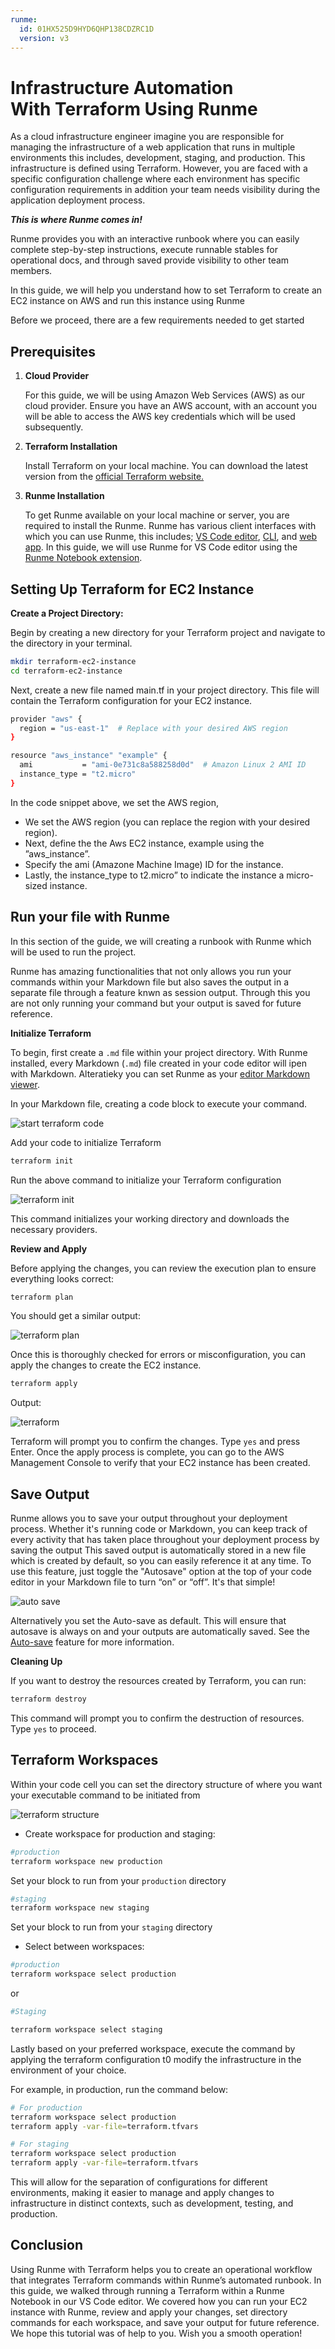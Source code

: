 ```yaml
---
runme:
  id: 01HX525D9HYD6QHP138CDZRC1D
  version: v3
---
```


# Infrastructure Automation With Terraform Using Runme

As a cloud infrastructure engineer imagine you are responsible for managing the infrastructure of a web application that runs in multiple environments this includes, development, staging, and production. This infrastructure is defined using Terraform. However, you are faced with a specific configuration challenge where each environment has specific configuration requirements in addition your team needs visibility during the application deployment process.

***This is where Runme comes in!***

Runme provides you with an interactive runbook where you can easily complete step-by-step instructions, execute runnable stables for operational docs, and through saved provide visibility to other team members.

In this guide, we will help you understand how to set Terraform to create an EC2 instance on AWS and run this instance using Runme

Before we proceed, there are a few requirements needed to get started

## **Prerequisites**

1. **Cloud Provider**

   For this guide, we will be using Amazon Web Services (AWS) as our cloud provider. Ensure you have an AWS account, with an account you will be able to access the AWS key credentials which will be used subsequently.

2. **Terraform Installation**

   Install Terraform on your local machine. You can download the latest version from the [official Terraform website.](https://developer.hashicorp.com/terraform/tutorials/aws-get-started/install-cli)

3. **Runme Installation**

   To get Runme available on your local machine or server, you are required to install the Runme. Runme has various client interfaces with which you can use Runme, this includes; [VS Code editor](../installation/installrunme.md), [CLI](../installation/runmecli.md), and [web app](../how-runme-works/web.md). In this guide, we will use Runme for VS Code editor using the [Runme Notebook extension](../how-runme-works/vscode.md).

## **Setting Up Terraform for EC2 Instance**

**Create a Project Directory:**

Begin by creating a new directory for your Terraform project and navigate to the directory in your terminal.

```sh {"id":"01HPPVN521NV378FM42N6FA9B8"}
mkdir terraform-ec2-instance
cd terraform-ec2-instance
```

Next, create a new file named main.tf in your project directory. This file will contain the Terraform configuration for your EC2 instance.

```sh {"id":"01HPPVN521WAPSS4TR5EX0JZM0"}
provider "aws" {
  region = "us-east-1"  # Replace with your desired AWS region
}

resource "aws_instance" "example" {
  ami           = "ami-0e731c8a588258d0d"  # Amazon Linux 2 AMI ID
  instance_type = "t2.micro"
}
```

In the code snippet above, we set the AWS region,

- We set the AWS region (you can replace the region with your desired region).
- Next, define the the Aws EC2 instance, example using the ”aws_instance”.
- Specify the ami (Amazone Machine Image) ID for the instance.
- Lastly, the instance_type to t2.micro” to indicate the instance a micro-sized instance.

## **Run your file with Runme**

In this section of the guide, we will creating a runbook with Runme which will be used to run the project.

Runme has amazing functionalities that not only allows  you run your commands within your Markdown file but also saves the output in a separate file through a feature knwn as session output.
Through this you are not only running your command but your output is saved for future reference.

**Initialize Terraform**

To begin, first create a `.md` file within your project directory. With Runme installed, every Markdown (`.md`) file created in your code editor will ipen with Markdown. Alteratieky you can set Runme as your [editor Markdown viewer](../installation/installrunme#how-to-set-vs-code-as-your-default-markdown-viewer).

In your Markdown file, creating a code block to execute your command.

![start terraform code](../../../static/img/guide-page/runm-terraform-code.png)

Add your code to initialize Terraform

```sh {"id":"01HPPVN521G7D9D2TP25XQWKPQ"}
terraform init
```

Run the above  command to initialize your Terraform configuration

![terraform init](../../../static/img/terraform-init.png)

This command initializes your working directory and downloads the necessary providers.

**Review and Apply**

Before applying the changes, you can review the execution plan to ensure everything looks correct:

```sh {"id":"01HPPVN5219N10HWNKZXN1Y84A"}
terraform plan
```

You should get a similar output:

![terraform plan](../../../static/img/terraform-plan.png)

Once this is thoroughly checked for errors or misconfiguration, you can apply the changes to create the EC2 instance.

```sh {"id":"01HPPVN521WJGE2J9H910RNXNP"}
terraform apply
```

Output:

![terraform](../../../static/img/terraform-apply.png)

Terraform will prompt you to confirm the changes. Type `yes` and press Enter. Once the apply process is complete, you can go to the AWS Management Console to verify that your EC2 instance has been created.

## **Save Output**

Runme allows you to save your output throughout your deployment process.  Whether it's running code or Markdown, you can keep track of every activity that has taken place throughout your deployment process by saving the output
This saved output is automatically stored in a new file which is created by default, so you can easily reference it at any time.
To use this feature, just toggle the "Autosave" option at the top of your code editor in your Markdown file to turn “on” or “off”. It's that simple!

![auto save](../../../static/img/guide-page/runme-autosave.png)

Alternatively you set the Auto-save as default. This will ensure that autosave is always on and your outputs are automatically saved. See the [Auto-save](../configuration/auto-save.md) feature for more information.

**Cleaning Up**

If you want to destroy the resources created by Terraform, you can run:

```sh {"id":"01HPPVN521T99NSTVPRQAJHE36"}
terraform destroy
```

This command will prompt you to confirm the destruction of resources. Type `yes` to proceed.

## **Terraform Workspaces**

Within your code cell you can set the directory structure of where you want your executable command to be initiated from

![terraform structure](../../../static/img/terraform-structure.png)

- Create workspace for production and staging:

```sh {"id":"01HPPVN521ZCD3HX1SGCR7544X"}
#production
terraform workspace new production
```

Set your block to run from your `production` directory

```sh {"id":"01HPPVN5212VTQBJWMYWXX3NWE"}
#staging
terraform workspace new staging
```

Set your block to run from your `staging` directory

- Select between workspaces:

```sh {"id":"01HPPVN5219P79KAJ0ANQMRECT"}
#production
terraform workspace select production
```

or

```sh {"id":"01HPPVN52141RSC7WD2M6JZ323"}
#Staging

terraform workspace select staging
```

Lastly based on your preferred workspace, execute the command by applying the terraform configuration t0 modify the infrastructure in the environment of your choice.

For example, in production, run the command below:

```sh {"id":"01HPPVN521RJ1ZVZVVYGTYNNGJ"}
# For production
terraform workspace select production
terraform apply -var-file=terraform.tfvars
```

```sh {"id":"01HPPVN521FKVYQWW8Y3GME5JV"}
# For staging
terraform workspace select production
terraform apply -var-file=terraform.tfvars
```

This will allow for the separation of configurations for different environments, making it easier to manage and apply changes to infrastructure in distinct contexts, such as development, testing, and production.

## **Conclusion**

Using Runme with Terraform helps you to create an operational workflow that integrates Terraform commands within Runme’s automated runbook. ​​In this guide, we walked through running a Terraform within a Runme Notebook in our VS Code editor. We covered how you can run your EC2 instance with Runme, review and apply your changes, set directory commands for each workspace, and save your output for future reference.
We hope this tutorial was of help to you.
Wish you a smooth operation!

